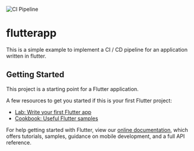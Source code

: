 ![CI Pipeline](https://github.com/fabidick22/devops-flutter/workflows/CI%20Pipeline/badge.svg)

# flutterapp

This is a simple example to implement a CI / CD pipeline for an application written in flutter.

## Getting Started

This project is a starting point for a Flutter application.

A few resources to get you started if this is your first Flutter project:

- [Lab: Write your first Flutter app](https://flutter.dev/docs/get-started/codelab)
- [Cookbook: Useful Flutter samples](https://flutter.dev/docs/cookbook)

For help getting started with Flutter, view our
[online documentation](https://flutter.dev/docs), which offers tutorials,
samples, guidance on mobile development, and a full API reference.
